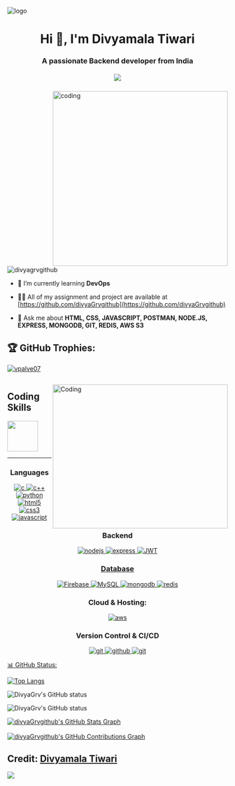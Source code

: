 ![logo](https://camo.githubusercontent.com/0b5f431a318eb824e40b630d869b6a8629d4c86eeb84910b72e15e30ce4e482f/68747470733a2f2f7172616e676572732e636f6d2f77702d636f6e74656e742f75706c6f6164732f323032312f30392f42616e6e65722d496e74726f64756374696f6e2d746f2d33442d416e696d6174696f6e2e706e67)

<h1 align="center">Hi 👋, I'm Divyamala Tiwari</h1>
<h3 align="center">A passionate Backend developer from India</h3>
<h5 align="center">
  <a href="#">
    <img src="https://readme-typing-svg.herokuapp.com/?lines=Hey+there!...;Great+to+have+you+here!🖤&center=true&size=20">
  </a>
</h5>

<img align="right" alt="coding" width="400" src="https://camo.githubusercontent.com/0f2df9c6430300192232520a10bc3f09066cee3c6f1205da8490ac2b1d69d9e5/68747470733a2f2f6d69722d73332d63646e2d63662e626568616e63652e6e65742f70726f6a6563745f6d6f64756c65732f646973702f3630313031343131363737303437352e363036386265666634363430612e676966">

<p align="left"> <img src="https://komarev.com/ghpvc/?username=divyagrvgithub&label=Profile%20views&color=0e75b6&style=flat" alt="divyagrvgithub" /> </p>

- 🌱 I’m currently learning **DevOps**

- 👨‍💻 All of my assignment and project are available at [https://github.com/divyaGrvgithub](https://github.com/divyaGrvgithub)

- 💬 Ask me about **HTML, CSS, JAVASCRIPT, POSTMAN, NODE.JS, EXPRESS, MONGODB, GIT, REDIS, AWS S3**

<h2 align="left"> 🏆 GitHub Trophies:</h2>

<p align="left"> <a href="https://github.com/ryo-ma/github-profile-trophy"><img src="https://github-profile-trophy.vercel.app/?username=vpalve07&theme=juicyfresh&no-frame=false&no-bg=true&margin-w=4" alt="vpalve07" /></a> </p>

<p align="left"> <a href="https://twitter.com/" target="blank"><img src="https://img.shields.io/twitter/follow/?logo=twitter&style=for-the-badge" alt="" /></a> </p>

<img align="right" alt="Coding" height="329" width="400" src="https://raw.githubusercontent.com/abhisheknaiidu/abhisheknaiidu/master/code.gif">

## Coding Skills

<p>
  <img src ="https://user-images.githubusercontent.com/30186107/29488525-f55a69d0-84da-11e7-8a39-5476f663b5eb.png" height="70px"/>
</p>

<hr>

<h3 align="center">Languages</h3>
<p align="center">
  <a href="https://www.cprogramming.com/" target="_blank"> 
    <img src="https://img.shields.io/badge/C%20programming-A8B9CC.svg?style=for-the-badge&logo=c&logoColor=white"
      alt="c"/>
  </a>
  <a href="https://www.cprogramming.com/" target="_blank"> 
    <img src="https://img.shields.io/badge/c++-%2300599C.svg?style=for-the-badge&logo=c%2B%2B&logoColor=white"
      alt="c++"/>
  </a>
  <a href="https://www.python.org" target="_blank"> 
    <img src="https://img.shields.io/badge/python-3670A0?style=for-the-badge&logo=python&logoColor=ffdd54" 
      alt="python"/> 
  </a>
  <a href="https://www.w3.org/html/" target="_blank"> 
    <img src="https://img.shields.io/badge/html-E34F26.svg?style=for-the-badge&logo=html5&logoColor=white"
      alt="html5"/> 
  </a>
  <a href="https://www.w3schools.com/css/" target="_blank">
    <img src="https://img.shields.io/badge/css-1572B6.svg?style=for-the-badge&logo=css3&logoColor=white"
      alt="css3"/>
  </a>
  <a href="https://developer.mozilla.org/en-US/docs/Web/JavaScript" target="_blank"> 
    <img src="https://img.shields.io/badge/Javascript-F7DF1E.svg?style=for-the-badge&logo=javascript&logoColor=black"
      alt="javascript"/> 
  </a>
</p>

<h3 align="center">Backend</h3>
<p align="center">
  <a href="https://nodejs.org" target="_blank"> 
    <img src="https://img.shields.io/badge/node.js-339933.svg?style=for-the-badge&logo=nodedotjs&logoColor=white"
      alt="nodejs"/> 
  </a>
  <a href="https://expressjs.com" target="_blank">
    <img src="https://img.shields.io/badge/express-000000.svg?style=for-the-badge&logo=express&logoColor=white"
      alt="express" />
  <a href="https://expressjs.com" target="_blank">
    <img src="https://img.shields.io/badge/JWT-black?style=for-the-badge&logo=JSON%20web%20tokens"
      alt="JWT" />
</p>

<h3 align="center">Database</h3>
<p align="center">
  <a href="" target="_blank"> 
    <img src="https://img.shields.io/badge/firebase-%23039BE5.svg?style=for-the-badge&logo=firebase"
      alt="Firebase"/> 
  </a>
  <a href="" target="_blank"> 
    <img src="https://img.shields.io/badge/mysql-%2300000f.svg?style=for-the-badge&logo=mysql&logoColor=white"
      alt="MySQL"/> 
  </a>
  <a href="https://www.mongodb.com/" target="_blank"> 
    <img src="https://img.shields.io/badge/mongodb-47A248.svg?style=for-the-badge&logo=mongodb&logoColor=white"
      alt="mongodb"/> 
  </a>
   </a>
  <a href="https://redis.io" target="_blank">
    <img src="https://img.shields.io/badge/redis-DC382D.svg?style=for-the-badge&logo=redis&logoColor=white"
      alt="redis"/>
  </a>
  </p>
<h3 align="center">Cloud & Hosting:</h3>
<p align="center">
  <a href="https://aws.amazon.com/" target="_blank">
    <img  src="https://img.shields.io/badge/Amazon_AWS-232F3E?style=for-the-badge&logo=amazon-aws&logoColor=white" alt="aws"/>
  </a>
</p>

 <h3 align="center">Version Control & CI/CD</h3>
<p align="center">
  <a href="https://git-scm.com/" target="_blank">
    <img src="https://img.shields.io/badge/git-F05032.svg?style=for-the-badge&logo=git&logoColor=white"
      alt="git"/>
  </a>
  <a href="https://github.com/divyaGrvgithub" target="_blank">
    <img src="https://img.shields.io/badge/github-181717.svg?style=for-the-badge&logo=github&logoColor=white" alt="github" />
  </a>
  <a href="https://gitlab.com/divyaGrvgithub" target="_blank">
    <img src="https://img.shields.io/badge/gitlab-181717.svg?style=for-the-badge&logo=gitlab&logoColor=white"
      alt="git"/>
      
📊 GitHub Status:

[![Top Langs](https://github-readme-stats.vercel.app/api/top-langs/?username=divyaGrvgithub&layout=compact&theme=yeblu)](https://github.com/divyaGrvgithub/github-readme-stats)

![DivyaGrv's GitHub status](https://github-readme-stats.vercel.app/api?username=divyaGrvgithub&show_icons=true&theme=yeblu)

![DivyaGrv's GitHub status](https://github-readme-streak-stats.herokuapp.com/?user=divyaGrvgithub&theme=yeblu) 
    
<a href="https://github.com/divyaGrvgithub/divyaGrvgithub">
  <img align="center" src="https://github-profile-summary-cards.vercel.app/api/cards/profile-details?username=divyaGrvgithub&theme=gruvbox&hide_border=true)](https://github.com/divyaGrvgithub" alt="divyaGrvgithub's GitHub Stats Graph"/>
</a>
<br><br>
<a href="https://github.com/divyaGrvgithub/divyaGrvgithub">
  <img align="center" src="https://github-readme-activity-graph.cyclic.app/graph?username=divyaGrvgithub&theme=github" alt="divyaGrvgithub's GitHub Contributions Graph"/>
</a>
</div>
 
## Credit: [Divyamala Tiwari](https://linktr.ee/divyaGrvgithub)

<img src="https://views.whatilearened.today/views/github/divyaGrvgithub/divyaGrvgithub.svg?cache=remove"/>
  
